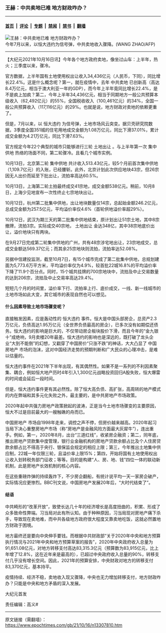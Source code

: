 ### 王赫：中共卖地已难 地方财政咋办？

---

#### [首页](../../../..?n13307810) &nbsp;|&nbsp; [评论](../../../../../epoch-comment?n13307810) &nbsp;|&nbsp; [专题](../../../../../epoch-special?n13307810) &nbsp;|&nbsp; [禁闻](../../../../../epoch-news?n13307810) &nbsp;|&nbsp; [禁书](../../../../../books?n13307810) &nbsp;|&nbsp; [翻墙](https://github.com/gfw-breaker/nogfw/blob/master/README.md?n13307810)


<div><img alt="王赫：中共卖地已难 地方财政咋办？" class="attachment-djy_600_400 size-djy_600_400 wp-post-image" src="https://i.epochtimes.com/assets/uploads/2014/05/1404161018062320-600x400.jpg"/>
<div class="caption">
 今年7月以来，以恒大违约为信号弹，中共卖地收入骤降。(WANG ZHAO/AFP)
</div></div><hr/><div class="post_content" id="artbody" itemprop="articleBody">
 <!-- article content begin -->
 <p>
  【大纪元2021年10月16日讯】今年各个地方政府卖地，像坐过山车：上半年，热火；三季度以来，骤冷。
 </p>
 <p>
  官方数据，上半年国有土地使用权出让收入34,436亿元（人民币，下同），同比增长22.4%。这是什么概念呢？第一，就在疫情中，去年
  <ok href="https://www.epochtimes.com/gb/tag/%E4%B8%AD%E5%85%B1%E5%8D%96%E5%9C%B0.html">
   中共卖地
  </ok>
  已创新高（高达8.4万亿元，相当于澳大利亚一年的GDP），而今年上半年竟同比增长22.4%，是不是疯上加疯？第二，今年上半年34,436亿元，相当于同期地方一般公共预算本级收入（62,492亿元）的55%，全国税收收入（100,461亿元）的34%，全国一般公共预算收入（117,116亿元）的29%。也就是说，地方财政对卖地的依赖更重了。
 </p>
 <p>
  但是，7月以来，以
  <ok href="https://www.epochtimes.com/gb/tag/%E6%81%92%E5%A4%A7%E8%BF%9D%E7%BA%A6.html">
   恒大违约
  </ok>
  为信号弹，土地市场风云突变。据贝壳研究院数据，3季度全国351城的住宅用地成交金额为1.08万亿元，同比下滑37.01%，累计成交金额为4.21万亿元，同比下滑7.63%。
 </p>
 <p>
  官方规定今年22个典型的城市只能够进行三轮
  <ok href="https://www.epochtimes.com/gb/tag/%E5%9C%9F%E5%9C%B0%E5%87%BA%E8%AE%A9.html">
   土地出让
  </ok>
  。与上半年第一次
  <ok href="https://www.epochtimes.com/gb/tag/%E9%9B%86%E4%B8%AD%E4%BE%9B%E5%9C%B0.html">
   集中供地
  </ok>
  热络的场面不同，第二轮骤冷。且看几个城市实例。
 </p>
 <p>
  10月13日，北京第二轮
  <ok href="https://www.epochtimes.com/gb/tag/%E9%9B%86%E4%B8%AD%E4%BE%9B%E5%9C%B0.html">
   集中供地
  </ok>
  共计收入513.43亿元，较5个月前首次集中供地（1,109.7亿元）的入账，已经腰斩。此外，北京计划此次供应地块43宗，但26宗因无人出价而延至下批出让，流拍率高达60.5%。
 </p>
 <p>
  10月13日，上海第二轮土拍最终成交41宗地，成交金额538亿元。稍前，10月8日，上海少见地宣布一次性终止七宗地块出让。
 </p>
 <p>
  10月12日，杭州第二批集中供地，出让地块数量仅14宗，总起始金额246.2亿元，总成交金额为257.5亿元，平均溢价率仅4.6%（首轮供地溢价率超29%）。
 </p>
 <p>
  10月12日，武汉为期三天的第二批集中供地结束，原计划出让51宗土地，其中8宗撤牌，流拍3宗。实际成交40宗地，
  <ok href="https://www.epochtimes.com/gb/tag/%E5%9C%9F%E5%9C%B0%E5%87%BA%E8%AE%A9.html">
   土地出让
  </ok>
  金达348亿，其中38宗地底价出让，溢价地块只有两块。
 </p>
 <p>
  在9月27日完成第二轮集中供地的广州，共有48宗涉宅地出让，23宗地成交，总成交金额达569.37亿元；而其余25宗地块则流拍，流拍率达52.08%。
 </p>
 <p>
  另据中信建投监测，截至10月7日，有15个城市完成了第二批集中供地，总规划建面为5,773.6万平方米，平均溢价率仅为4.9%，较首批22城16.8%的平均溢价率下降了11.9个百分点。同时，15个城共挂牌的700宗地块中，流拍及中止交易数量的达到206宗，流拍及中止交易率高达29.4%。
 </p>
 <p>
  短短几个月的时间里，溢价率下行、流拍率上行、底价成交，一线、新一线城市的土地市场如此大变，其它城市的表现自然也可以想见。
 </p>
 <h4>
  什么因素导致土地市场骤变呢？
 </h4>
 <p>
  直接触发因素，应是轰动性的
  <ok href="https://www.epochtimes.com/gb/tag/%E6%81%92%E5%A4%A7%E8%BF%9D%E7%BA%A6.html">
   恒大违约
  </ok>
  事件。恒大是中国头部房企，总资产2.3万亿元，负债高达1.95万亿元（全世界负债最高的房企），已多次没有如期偿还债务。恒大违约的影响是巨大的，不仅带动房企板块股价下滑，而且今年的“金九银十”成绝响，9月卖楼20年最差。恒大违约的影响也是深远的，既打破了龙头企业“大到不能倒”的幻想，又戳穿了中国房价“只涨不跌”的神话，大大凸显了
  <ok href="https://www.epochtimes.com/gb/tag/%E4%B8%AD%E5%9B%BD%E6%88%BF%E5%9C%B0%E4%BA%A7.html">
   中国房地产
  </ok>
  市场的泡沫，这对中国经济走势的预期判断和广大民众的心理冲击，是难以估量的。
 </p>
 <p>
  恒大违约事件在2021年下半年出现，有其偶然性。如果不是一系列的不利因素聚集、耦合，例如恒大地产历时4年引入1,300亿元战略投资回归A股失败，恒大爆雷的时间或会延后一段时间。
 </p>
 <p>
  但是，恒大违约事件更有其必然性。除了恒大高负债、高扩张，高周转的地产模式的内在弊端和其多元化失败之外，最主要的，是中共房地产市场政策。
 </p>
 <p>
  2020年起中共强力房地产政策掀起的波涛，正是当今土地市场骤变的主要原因，恒大不过是目前最大的一艘触礁的舟而已。
 </p>
 <p>
  <ok href="https://www.epochtimes.com/gb/tag/%E4%B8%AD%E5%9B%BD%E6%88%BF%E5%9C%B0%E4%BA%A7.html">
   中国房地产
  </ok>
  市场自1998年走来，调控之声不停，但房价越来越高。2020年起习当局下决心重整房地产市场（称“房地产是金融风险方面最大灰犀牛”），连出重手。例如，第一，2020年8月，出台“三道红线”，收紧房企融资；第二，同年底，推出房地产贷款集中度管理，银行业金融机构的房地产贷款余额占比及个人住房贷款余额占比不得高于央行、银保监会规定的相应上限；第三，今年推出土地集中供应制，22城一年仅限三轮，且溢价率上限15%；第四，开始将国有土地使用权出让收入划转税务部门征收；等等。目的是构建“人、房、地、钱”四位一体的联动新机制，此是房地产长效机制的核心内容。
 </p>
 <p>
  在这些重磅炸弹的持续轰炸下，不少房企翻船，有统计说平均一天一家房企破产，实际情况应更惨烈。BBC刊文说，中国房地产发展20年后，“大时代结束了”。
 </p>
 <h4>
  结语
 </h4>
 <p>
  中共畸形的“改革开放”，致使长达几十年的经济增长是高度扭曲的，积累、形成了众多致命性弊端。习当局对此有所认知。由于种种原因，习当局现对房地产痛下杀手，导致现在卖地难，而中共各级地方政府很大程度又靠卖地吃饭，这就必然置地方财政于困境。
 </p>
 <p>
  地方最终还是要向中央伸手要钱。而根据中共财政部“关于2020年中央和地方预算执行情况与2021年中央和地方预算草案的报告”，2020年中央政府收入总量为91,651.08亿元，对地方转移支付高达83,315.3亿元（预算数为83,915亿元，比上年增了12.8%，这在近年来是最高的），已超过中央政府收入总量的90%，转移支付几乎没有增长空间。因此，2021年的预算安排，中央财政对地方的转移支付83,370亿元，基本持平。
 </p>
 <p>
  疫情持续、经济不稳，卖地收入现又骤降，中央也无力增加转移支付，地方财政咋办？只能是中央和地方矛盾的深入发展。
 </p>
 <p>
  大纪元首发
 </p>
 <p>
  责任编辑：高义#
 </p>
 <!-- article content end -->
 <div id="below_article_ad">
 </div>
</div>


---

原文链接（需翻墙）：https://www.epochtimes.com/gb/21/10/16/n13307810.htm